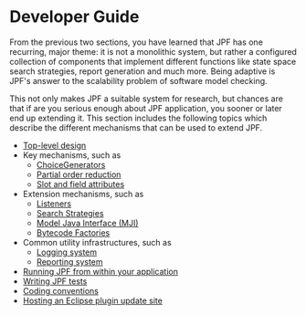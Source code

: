 # Developer Guide

From the previous two sections, you have learned that JPF has one recurring, major theme: it is not a monolithic system, but rather a configured collection of components that implement different functions like state space search strategies, report generation and much more. Being adaptive is JPF's answer to the scalability problem of software model checking.

This not only makes JPF a suitable system for research, but chances are that if are you serious enough about JPF application, you sooner or later end up extending it. This section includes the following topics which describe the different mechanisms that can be used to extend JPF.

 * [Top-level design](Search-Strategies.md)
 * Key mechanisms, such as 
     - [ChoiceGenerators](ChoiceGenerators.md)
     - [Partial order reduction](Partial-Order-Reduction.md)
     - [Slot and field attributes](Slot-and-field-attributes.md)
 * Extension mechanisms, such as
     - [Listeners](Listeners.md)
     - [Search Strategies](Search-Strategies.md)
     - [Model Java Interface (MJI)](Model-Java-Interface.md)
     - [Bytecode Factories](Bytecode-Factories.md)
 * Common utility infrastructures, such as
     - [Logging system](Logging-system.md)
     - [Reporting system](Reporting-System.md)
 * [Running JPF from within your application](Running-JPF-from-application.md)
 * [Writing JPF tests](Writing-JPF-tests.md)
 * [Coding conventions](Coding-Convention.md)
 * [Hosting an Eclipse plugin update site](Host-Eclipse-plugin-update-site.md) 

